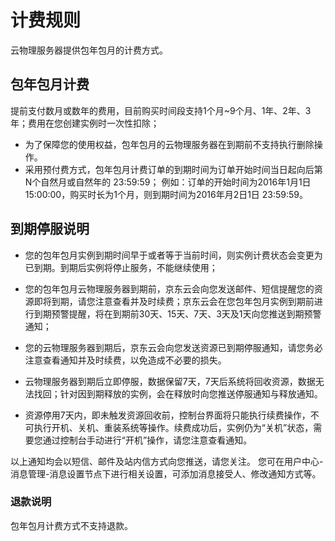 # 计费规则

云物理服务器提供包年包月的计费方式。

## 包年包月计费

提前支付数月或数年的费用，目前购买时间段支持1个月~9个月、1年、2年、3年；费用在您创建实例时一次性扣除；

- 为了保障您的使用权益，包年包月的云物理服务器在到期前不支持执行删除操作。
- 采用预付费方式，包年包月计费订单的到期时间为订单开始时间当日起向后第N个自然月或自然年的 23:59:59；
例如：订单的开始时间为2016年1月1日 15:00:00，购买时长为1个月，则到期时间为2016年月2日1日 23:59:59。

## 到期停服说明

- 您的包年包月实例到期时间早于或者等于当前时间，则实例计费状态会变更为已到期。到期后实例将停止服务，不能继续使用；

- 您的包年包月云物理服务器到期前，京东云会向您发送邮件、短信提醒您的资源即将到期，请您注意查看并及时续费；京东云会在您包年包月实例到期前进行到期预警提醒，将在到期前30天、15天、7天、3天及1天向您推送到期预警通知；

- 您的云物理服务器到期后，京东云会向您发送资源已到期停服通知，请您务必注意查看通知并及时续费，以免造成不必要的损失。

- 云物理服务器到期后立即停服，数据保留7天，7天后系统将回收资源，数据无法找回；针对因到期释放的实例，会在释放时向您推送停服通知与释放通知。

- 资源停用7天内，即未触发资源回收前，控制台界面将只能执行续费操作，不可执行开机、关机、重装系统等操作。续费成功后，实例仍为“关机”状态，需要您通过控制台手动进行“开机”操作，请您注意查看通知。

以上通知均会以短信、邮件及站内信方式向您推送，请您关注。
您可在用户中心\-消息管理\-消息设置节点下进行相关设置，可添加消息接受人、修改通知方式等。


### 退款说明
包年包月计费方式不支持退款。
